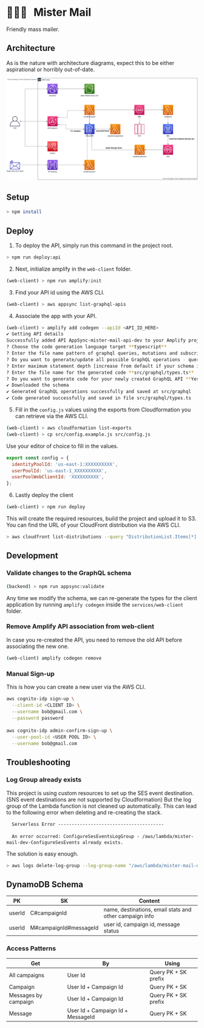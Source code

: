 # <span style="margin-right:10px">👨🏻‍✈️</span> Mister Mail

Friendly mass mailer.

## Architecture

As is the nature with architecture diagrams, expect this to be either aspirational or horribly out-of-date.

<a href="https://drive.google.com/file/d/12FSTrMZs5HWeGkN_7h481OHAxGHd0cRv/view?usp=sharing">
<img src="doc/mister-mail-aws-2020-04-08.png" width="640"></img>
</a>

## Setup

```bash
> npm install
```

## Deploy

1. To deploy the API, simply run this command in the project root.

```bash
> npm run deploy:api
```

2. Next, initialize amplify in the `web-client` folder.

```bash
(web-client) > npm run amplify:init
```

3. Find your API id using the AWS CLI.

```bash
(web-client) > aws appsync list-graphql-apis
```

4. Associate the app with your API.

```bash
(web-client) > amplify add codegen --apiId <API_ID_HERE>
✔ Getting API details
Successfully added API AppSync-mister-mail-api-dev to your Amplify project
? Choose the code generation language target **typescript**
? Enter the file name pattern of graphql queries, mutations and subscriptions **src/graphql/**/*.ts**
? Do you want to generate/update all possible GraphQL operations - queries, mutations and subscriptions **Yes**
? Enter maximum statement depth [increase from default if your schema is deeply nested] **2**
? Enter the file name for the generated code **src/graphql/types.ts**
? Do you want to generate code for your newly created GraphQL API **Yes**
✔ Downloaded the schema
✔ Generated GraphQL operations successfully and saved at src/graphql
✔ Code generated successfully and saved in file src/graphql/types.ts
```

5. Fill in the `config.js` values using the exports from Cloudformation you can retrieve via the AWS CLI.

```bash
(web-client) > aws cloudformation list-exports
(web-client) > cp src/config.example.js src/config.js
```

Use your editor of choice to fill in the values.

```js
export const config = {
  identityPoolId: 'us-east-1:XXXXXXXXXX',
  userPoolId: 'us-east-1_XXXXXXXXXX',
  userPoolWebClientId: 'XXXXXXXXXX',
};
```

6. Lastly deploy the client

```bash
(web-client) > npm run deploy
```

This will create the required resources, build the project and upload it to S3. You can find the URL of your CloudFront distribution via the AWS CLI.

```bash
> aws cloudfront list-distributions --query "DistributionList.Items[*].{DomainName:DomainName}"
```

## Development

### Validate changes to the GraphQL schema

```bash
(backend) > npm run appsync:validate
```

Any time we modify the schema, we can re-generate the types for the client application by running `amplify codegen` inside the `services/web-client` folder.

### Remove Amplify API association from web-client

In case you re-created the API, you need to remove the old API before associating the new one.

```bash
(web-client) amplify codegen remove
```

### Manual Sign-up

This is how you can create a new user via the AWS CLI.

```bash
aws cognito-idp sign-up \
  --client-id <CLIENT ID> \
  --username bob@gmail.com \
  --password password

aws cognito-idp admin-confirm-sign-up \
  --user-pool-id <USER POOL ID> \
  --username bob@gmail.com
```

## Troubleshooting

### Log Group already exists

This project is using custom resources to set up the SES event destination. (SNS event destinations are not supported by Cloudformation)
But the log group of the Lambda function is not cleaned up automatically. This can lead to the following error when deleting and re-creating the stack.

```
  Serverless Error ---------------------------------------

  An error occurred: ConfigureSesEventsLogGroup - /aws/lambda/mister-mail-dev-ConfigureSesEvents already exists.
```

The solution is easy enough.

```sh
> aws logs delete-log-group --log-group-name "/aws/lambda/mister-mail-dev-ConfigureSesEvents"
```

## DynamoDB Schema

| PK     | SK                     | Content                                                 |
| ------ | ---------------------- | ------------------------------------------------------- |
| userId | C#campaignId           | name, destinations, email stats and other campaign info |
| userId | M#campaignId#messageId | user id, campaign id, message status                    |

### Access Patterns

| Get                  | By                                | Using                |
| -------------------- | --------------------------------- | -------------------- |
| All campaigns        | User Id                           | Query PK + SK prefix |
| Campaign             | User Id + Campaign Id             | Query PK + SK        |
| Messages by campaign | User Id + Campaign Id             | Query PK + SK prefix |
| Message              | User Id + Campaign Id + MessageId | Query PK + SK        |
